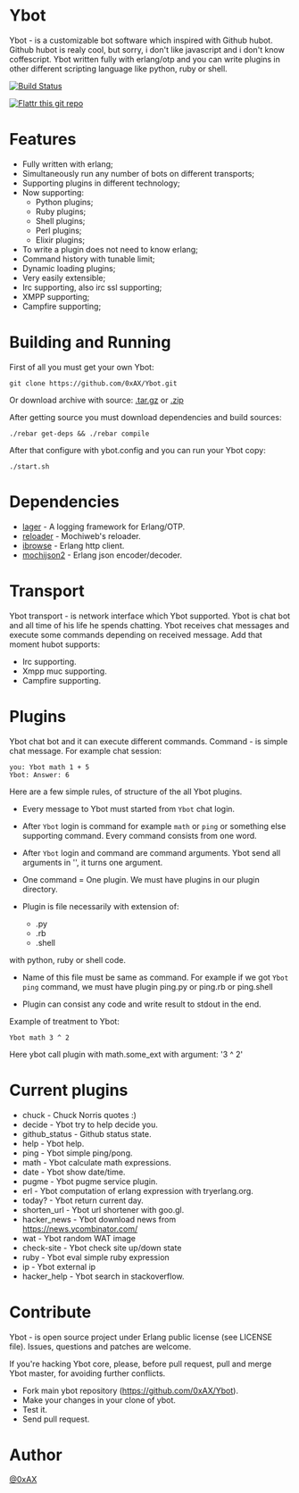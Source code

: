 Ybot
===============

Ybot - is a customizable bot software which inspired with Github hubot. Github hubot is realy cool, but sorry, i don't like javascript and i don't know coffescript. Ybot written fully with erlang/otp and you can write plugins in other different scripting language like python, ruby or shell. 

[![Build Status](https://travis-ci.org/0xAX/Ybot.png)](https://travis-ci.org/0xAX/Ybot)

[![Flattr this git repo](http://api.flattr.com/button/flattr-badge-large.png)](https://flattr.com/submit/auto?user_id=0xAX&url=https://github.com/0xAX/Ybot&title=Ybot&language=&tags=github&category=software)

Features
=========

  * Fully written with erlang;
  * Simultaneously run any number of bots on different transports;
  * Supporting plugins in different technology;
  * Now supporting:
    * Python plugins;
    * Ruby plugins;
    * Shell plugins;
    * Perl plugins;
    * Elixir plugins;
  * To write a plugin does not need to know erlang;
  * Command history with tunable limit;
  * Dynamic loading plugins;
  * Very easily extensible;
  * Irc supporting, also irc ssl supporting;
  * XMPP supporting;
  * Campfire supporting;

Building and Running
=====================

First of all you must get your own Ybot:

```
git clone https://github.com/0xAX/Ybot.git
```

Or download archive with source: [.tar.gz](https://github.com/0xAX/Ybot/tarball/master) or [.zip](https://github.com/0xAX/Ybot/zipball/master)

After getting source you must download dependencies and build sources:

```
./rebar get-deps && ./rebar compile
```

After that configure with ybot.config and you can run your Ybot copy:

```
./start.sh
```

Dependencies
=============

  * [lager](https://github.com/basho/lager) - A logging framework for Erlang/OTP.
  * [reloader](https://github.com/bjnortier/reloader) - Mochiweb's reloader.
  * [ibrowse](https://github.com/cmullaparthi/ibrowse) - Erlang http client.
  * [mochijson2](https://github.com/bjnortier/mochijson2) - Erlang json encoder/decoder.

Transport
==========

Ybot transport - is network interface which Ybot supported. Ybot is chat bot and all time of his life he spends chatting. Ybot receives chat messages and execute some commands depending on received message. Add that moment hubot supports:

  * Irc supporting.
  * Xmpp muc supporting. 
  * Campfire supporting.

Plugins
==========

Ybot chat bot and it can execute different commands. Command - is simple chat message. For example chat session:

```
you: Ybot math 1 + 5
Ybot: Answer: 6
```

Here are a few simple rules, of structure of the all Ybot plugins.

  * Every message to Ybot must started from `Ybot` chat login.

  * After `Ybot` login is command for example `math` or `ping` or something else supporting command. Every command consists from one word.

  * After `Ybot` login and command are command arguments. Ybot send all arguments in '', it turns one argument. 

  * One command = One plugin. We must have plugins in our plugin directory.

  * Plugin is file necessarily with extension of:

    * .py
    * .rb
    * .shell

with python, ruby or shell code.

  * Name of this file must be same as command. For example if we got `Ybot ping` command, we must have plugin ping.py or ping.rb or ping.shell

  * Plugin can consist any code and write result to stdout in the end.

Example of treatment to Ybot:

```
Ybot math 3 ^ 2
```

Here ybot call plugin with math.some_ext with argument: '3 ^ 2'

Current plugins
================

  * chuck - Chuck Norris quotes :)
  * decide - Ybot try to help decide you.
  * github_status - Github status state.
  * help - Ybot help.
  * ping - Ybot simple ping/pong.
  * math - Ybot calculate math expressions.
  * date - Ybot show date/time.
  * pugme - Ybot pugme service plugin.
  * erl   - Ybot computation of erlang expression with tryerlang.org.
  * today? - Ybot return current day.
  * shorten_url - Ybot url shortener with goo.gl.
  * hacker_news - Ybot download news from https://news.ycombinator.com/
  * wat - Ybot random WAT image
  * check-site - Ybot check site up/down state
  * ruby - Ybot eval simple ruby expression
  * ip - Ybot external ip
  * hacker_help - Ybot search in stackoverflow.

Contribute
============

Ybot - is open source project under Erlang public license (see LICENSE file). Issues, questions and patches are welcome.

If you're hacking Ybot core, please, before pull request, pull and merge Ybot master, for avoiding further conflicts.

  * Fork main ybot repository (https://github.com/0xAX/Ybot).
  * Make your changes in your clone of ybot.
  * Test it.
  * Send pull request.

Author
========

[@0xAX](https://twitter.com/0xAX)
